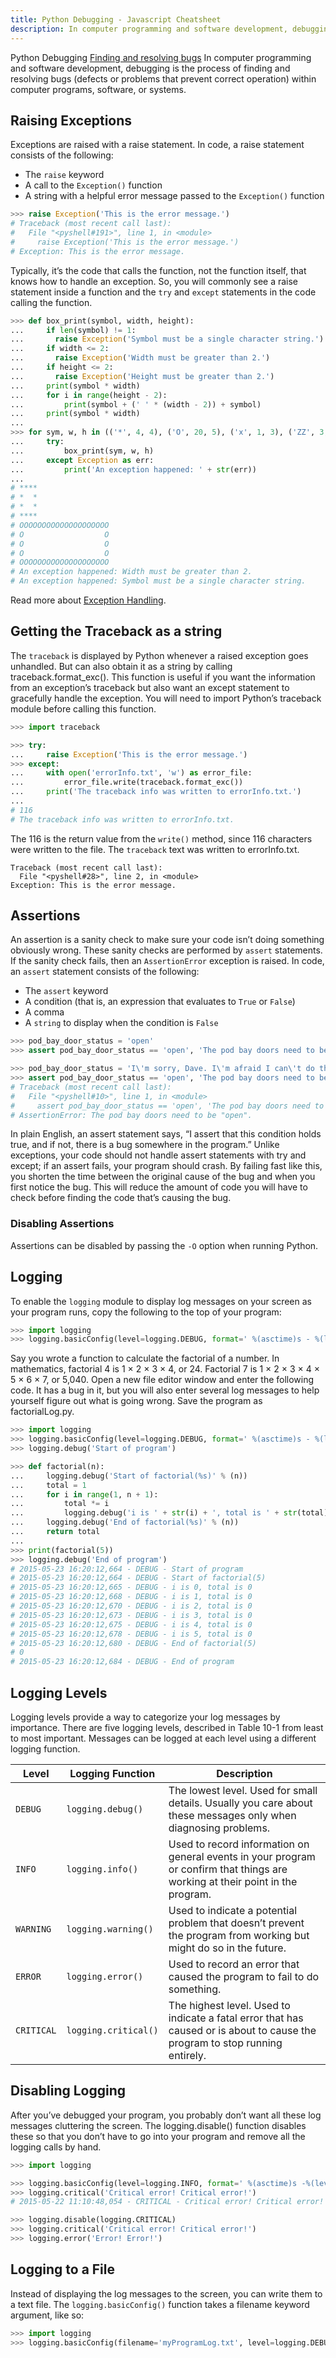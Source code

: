 ```yaml
---
title: Python Debugging - Javascript Cheatsheet
description: In computer programming and software development, debugging is the process of finding and resolving bugs (defects or problems that prevent correct operation) within computer programs, software, or systems.
---
```


<base-title :title="frontmatter.title" :description="frontmatter.description">
Python Debugging
</base-title>

<base-disclaimer>
  <base-disclaimer-title>
    <a target="_blank" href="https://en.wikipedia.org/wiki/Debugging">Finding and resolving bugs</a>
  </base-disclaimer-title>
  <base-disclaimer-content>
    In computer programming and software development, debugging is the process of finding and resolving bugs (defects or problems that prevent correct operation) within computer programs, software, or systems.
  </base-disclaimer-content>
</base-disclaimer>

## Raising Exceptions

Exceptions are raised with a raise statement. In code, a raise statement consists of the following:

- The `raise` keyword
- A call to the `Exception()` function
- A string with a helpful error message passed to the `Exception()` function

```python
>>> raise Exception('This is the error message.')
# Traceback (most recent call last):
#   File "<pyshell#191>", line 1, in <module>
#     raise Exception('This is the error message.')
# Exception: This is the error message.
```

Typically, it’s the code that calls the function, not the function itself, that knows how to handle an exception. So, you will commonly see a raise statement inside a function and the `try` and `except` statements in the code calling the function.

```python
>>> def box_print(symbol, width, height):
...     if len(symbol) != 1:
...       raise Exception('Symbol must be a single character string.')
...     if width <= 2:
...       raise Exception('Width must be greater than 2.')
...     if height <= 2:
...       raise Exception('Height must be greater than 2.')
...     print(symbol * width)
...     for i in range(height - 2):
...         print(symbol + (' ' * (width - 2)) + symbol)
...     print(symbol * width)
...
>>> for sym, w, h in (('*', 4, 4), ('O', 20, 5), ('x', 1, 3), ('ZZ', 3, 3)):
...     try:
...         box_print(sym, w, h)
...     except Exception as err:
...         print('An exception happened: ' + str(err))
...
# ****
# *  *
# *  *
# ****
# OOOOOOOOOOOOOOOOOOOO
# O                  O
# O                  O
# O                  O
# OOOOOOOOOOOOOOOOOOOO
# An exception happened: Width must be greater than 2.
# An exception happened: Symbol must be a single character string.
```

Read more about [Exception Handling](/cheatsheet/exception-handling).

## Getting the Traceback as a string

The `traceback` is displayed by Python whenever a raised exception goes unhandled. But can also obtain it as a string by calling traceback.format_exc(). This function is useful if you want the information from an exception’s traceback but also want an except statement to gracefully handle the exception. You will need to import Python’s traceback module before calling this function.

```python
>>> import traceback

>>> try:
...     raise Exception('This is the error message.')
>>> except:
...     with open('errorInfo.txt', 'w') as error_file:
...         error_file.write(traceback.format_exc())
...     print('The traceback info was written to errorInfo.txt.')
...
# 116
# The traceback info was written to errorInfo.txt.
```

The 116 is the return value from the `write()` method, since 116 characters were written to the file. The `traceback` text was written to errorInfo.txt.

    Traceback (most recent call last):
      File "<pyshell#28>", line 2, in <module>
    Exception: This is the error message.

## Assertions

An assertion is a sanity check to make sure your code isn’t doing something obviously wrong. These sanity checks are performed by `assert` statements. If the sanity check fails, then an `AssertionError` exception is raised. In code, an `assert` statement consists of the following:

- The `assert` keyword
- A condition (that is, an expression that evaluates to `True` or `False`)
- A comma
- A `string` to display when the condition is `False`

```python
>>> pod_bay_door_status = 'open'
>>> assert pod_bay_door_status == 'open', 'The pod bay doors need to be "open".'

>>> pod_bay_door_status = 'I\'m sorry, Dave. I\'m afraid I can\'t do that.'
>>> assert pod_bay_door_status == 'open', 'The pod bay doors need to be "open".'
# Traceback (most recent call last):
#   File "<pyshell#10>", line 1, in <module>
#     assert pod_bay_door_status == 'open', 'The pod bay doors need to be "open".'
# AssertionError: The pod bay doors need to be "open".
```

In plain English, an assert statement says, “I assert that this condition holds true, and if not, there is a bug somewhere in the program.” Unlike exceptions, your code should not handle assert statements with try and except; if an assert fails, your program should crash. By failing fast like this, you shorten the time between the original cause of the bug and when you first notice the bug. This will reduce the amount of code you will have to check before finding the code that’s causing the bug.

### Disabling Assertions

Assertions can be disabled by passing the `-O` option when running Python.

## Logging

To enable the `logging` module to display log messages on your screen as your program runs, copy the following to the top of your program:

```python
>>> import logging
>>> logging.basicConfig(level=logging.DEBUG, format=' %(asctime)s - %(levelname)s- %(message)s')
```

Say you wrote a function to calculate the factorial of a number. In mathematics, factorial 4 is 1 × 2 × 3 × 4, or 24. Factorial 7 is 1 × 2 × 3 × 4 × 5 × 6 × 7, or 5,040. Open a new file editor window and enter the following code. It has a bug in it, but you will also enter several log messages to help yourself figure out what is going wrong. Save the program as factorialLog.py.

```python
>>> import logging
>>> logging.basicConfig(level=logging.DEBUG, format=' %(asctime)s - %(levelname)s- %(message)s')
>>> logging.debug('Start of program')

>>> def factorial(n):
...     logging.debug('Start of factorial(%s)' % (n))
...     total = 1
...     for i in range(1, n + 1):
...         total *= i
...         logging.debug('i is ' + str(i) + ', total is ' + str(total))
...     logging.debug('End of factorial(%s)' % (n))
...     return total
...
>>> print(factorial(5))
>>> logging.debug('End of program')
# 2015-05-23 16:20:12,664 - DEBUG - Start of program
# 2015-05-23 16:20:12,664 - DEBUG - Start of factorial(5)
# 2015-05-23 16:20:12,665 - DEBUG - i is 0, total is 0
# 2015-05-23 16:20:12,668 - DEBUG - i is 1, total is 0
# 2015-05-23 16:20:12,670 - DEBUG - i is 2, total is 0
# 2015-05-23 16:20:12,673 - DEBUG - i is 3, total is 0
# 2015-05-23 16:20:12,675 - DEBUG - i is 4, total is 0
# 2015-05-23 16:20:12,678 - DEBUG - i is 5, total is 0
# 2015-05-23 16:20:12,680 - DEBUG - End of factorial(5)
# 0
# 2015-05-23 16:20:12,684 - DEBUG - End of program
```

## Logging Levels

Logging levels provide a way to categorize your log messages by importance. There are five logging levels, described in Table 10-1 from least to most important. Messages can be logged at each level using a different logging function.

| Level      | Logging Function     | Description                                                                                                                    |
| ---------- | -------------------- | ------------------------------------------------------------------------------------------------------------------------------ |
| `DEBUG`    | `logging.debug()`    | The lowest level. Used for small details. Usually you care about these messages only when diagnosing problems.                 |
| `INFO`     | `logging.info()`     | Used to record information on general events in your program or confirm that things are working at their point in the program. |
| `WARNING`  | `logging.warning()`  | Used to indicate a potential problem that doesn’t prevent the program from working but might do so in the future.              |
| `ERROR`    | `logging.error()`    | Used to record an error that caused the program to fail to do something.                                                       |
| `CRITICAL` | `logging.critical()` | The highest level. Used to indicate a fatal error that has caused or is about to cause the program to stop running entirely.   |

## Disabling Logging

After you’ve debugged your program, you probably don’t want all these log messages cluttering the screen. The logging.disable() function disables these so that you don’t have to go into your program and remove all the logging calls by hand.

```python
>>> import logging

>>> logging.basicConfig(level=logging.INFO, format=' %(asctime)s -%(levelname)s - %(message)s')
>>> logging.critical('Critical error! Critical error!')
# 2015-05-22 11:10:48,054 - CRITICAL - Critical error! Critical error!

>>> logging.disable(logging.CRITICAL)
>>> logging.critical('Critical error! Critical error!')
>>> logging.error('Error! Error!')
```

## Logging to a File

Instead of displaying the log messages to the screen, you can write them to a text file. The `logging.basicConfig()` function takes a filename keyword argument, like so:

```python
>>> import logging
>>> logging.basicConfig(filename='myProgramLog.txt', level=logging.DEBUG, format='%(asctime)s - %(levelname)s - %(message)s')
```
